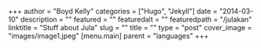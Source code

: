 +++
author = "Boyd Kelly"
categories = ["Hugo", "Jekyll"]
date = "2014-03-10"
description = ""
featured = ""
featuredalt = ""
featuredpath = "/julakan"
linktitle = "Stuff about Jula"
slug = ""
title = ""
type = "post"
cover_image = "images/image1.jpeg"
[menu.main]
  parent = "languages"
+++

